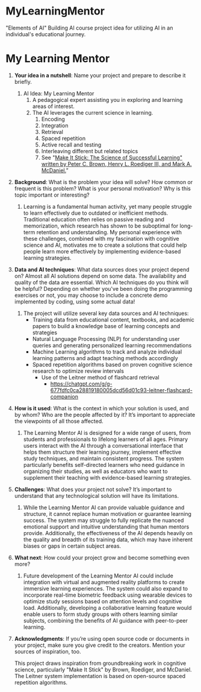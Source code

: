# MyLearningMentor
"Elements of AI" Building AI course project idea for utilizing AI in an individual's educational journey.


# My Learning Mentor

1. **Your idea in a nutshell**: Name your project and prepare to describe it briefly.
    1. AI Idea: My Learning Mentor
        1. A pedagogical expert assisting you in exploring and learning areas of interest.
        2. The AI leverages the current science in learning.
            1. Encoding
            2. Integration
            3. Retrieval
            4. Spaced repetition
            5. Active recall and testing
            6. Interleaving different but related topics
            7. See "[Make It Stick: The Science of Successful Learning" written by Peter C. Brown, Henry L. Roediger III, and Mark A. McDaniel.](https://a.co/d/290EHsY)”
2. **Background**: What is the problem your idea will solve? How common or frequent is this problem? What is your personal motivation? Why is this topic important or interesting?
    1. Learning is a fundamental human activity, yet many people struggle to learn effectively due to outdated or inefficient methods. Traditional education often relies on passive reading and memorization, which research has shown to be suboptimal for long-term retention and understanding. My personal experience with these challenges, combined with my fascination with cognitive science and AI, motivates me to create a solutions that could help people learn more effectively by implementing evidence-based learning strategies.
3. **Data and AI techniques**: What data sources does your project depend on? Almost all AI solutions depend on some data. The availability and quality of the data are essential. Which AI techniques do you think will be helpful? Depending on whether you've been doing the programming exercises or not, you may choose to include a concrete demo implemented by coding, using some actual data!
    1. The project will utilize several key data sources and AI techniques:
        - Training data from educational content, textbooks, and academic papers to build a knowledge base of learning concepts and strategies
        - Natural Language Processing (NLP) for understanding user queries and generating personalized learning recommendations
        - Machine Learning algorithms to track and analyze individual learning patterns and adapt teaching methods accordingly
        - Spaced repetition algorithms based on proven cognitive science research to optimize review intervals
            - Use of the Leitner method of flashcard retrieval
                - https://chatgpt.com/g/g-677fdfc0ca28819180005dcd56d01c93-leitner-flashcard-companion
4. **How is it used**: What is the context in which your solution is used, and by whom? Who are the people affected by it? It’s important to appreciate the viewpoints of all those affected.
    1. The Learning Mentor AI is designed for a wide range of users, from students and professionals to lifelong learners of all ages. Primary users interact with the AI through a conversational interface that helps them structure their learning journey, implement effective study techniques, and maintain consistent progress. The system particularly benefits self-directed learners who need guidance in organizing their studies, as well as educators who want to supplement their teaching with evidence-based learning strategies.
5. **Challenges**: What does your project not solve? It’s important to understand that any technological solution will have its limitations.
    1. While the Learning Mentor AI can provide valuable guidance and structure, it cannot replace human motivation or guarantee learning success. The system may struggle to fully replicate the nuanced emotional support and intuitive understanding that human mentors provide. Additionally, the effectiveness of the AI depends heavily on the quality and breadth of its training data, which may have inherent biases or gaps in certain subject areas.
6. **What next**: How could your project grow and become something even more?
    1. Future development of the Learning Mentor AI could include integration with virtual and augmented reality platforms to create immersive learning experiences. The system could also expand to incorporate real-time biometric feedback using wearable devices to optimize study sessions based on attention levels and cognitive load. Additionally, developing a collaborative learning feature would enable users to form study groups with others learning similar subjects, combining the benefits of AI guidance with peer-to-peer learning.
7. **Acknowledgments**: If you’re using open source code or documents in your project, make sure you give credit to the creators. Mention your sources of inspiration, too.
    
    This project draws inspiration from groundbreaking work in cognitive science, particularly "Make It Stick" by Brown, Roediger, and McDaniel. The Leitner system implementation is based on open-source spaced repetition algorithms.
